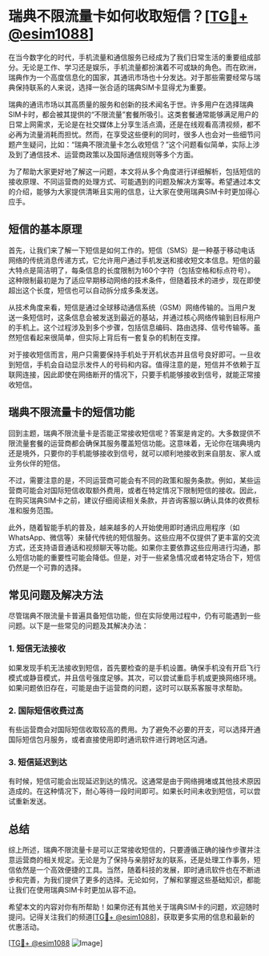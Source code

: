 # 瑞典不限流量卡如何收取短信？[[TG💪+ @esim1088](https://t.me/s/esim1088)]

在当今数字化的时代，手机流量和通信服务已经成为了我们日常生活的重要组成部分。无论是工作、学习还是娱乐，手机流量都扮演着不可或缺的角色。而在欧洲，瑞典作为一个高度信息化的国家，其通讯市场也十分发达。对于那些需要经常与瑞典保持联系的人来说，选择一张合适的瑞典SIM卡显得尤为重要。

瑞典的通讯市场以其高质量的服务和创新的技术闻名于世。许多用户在选择瑞典SIM卡时，都会被其提供的“不限流量”套餐所吸引。这类套餐通常能够满足用户的日常上网需求，无论是在社交媒体上分享生活点滴，还是在线观看高清视频，都不必再为流量消耗而担忧。然而，在享受这些便利的同时，很多人也会对一些细节问题产生疑问，比如：“瑞典不限流量卡怎么收短信？”这个问题看似简单，实际上涉及到了通信技术、运营商政策以及国际通信规则等多个方面。

为了帮助大家更好地了解这一问题，本文将从多个角度进行详细解析，包括短信的接收原理、不同运营商的处理方式、可能遇到的问题及解决方案等。希望通过本文的介绍，能够为大家提供清晰且实用的信息，让大家在使用瑞典SIM卡时更加得心应手。

## 短信的基本原理

首先，让我们来了解一下短信是如何工作的。短信（SMS）是一种基于移动电话网络的传统消息传递方式，它允许用户通过手机发送和接收短文本信息。短信的最大特点是简洁明了，每条信息的长度限制为160个字符（包括空格和标点符号）。这种限制最初是为了适应早期移动网络的技术条件，但随着技术的进步，现在即使超出这个长度，短信也可以自动拆分成多条发送。

从技术角度来看，短信是通过全球移动通信系统（GSM）网络传输的。当用户发送一条短信时，这条信息会被发送到最近的基站，并通过核心网络传输到目标用户的手机上。这个过程涉及到多个步骤，包括信息编码、路由选择、信号传输等。虽然短信看起来很简单，但实际上背后有一套复杂的机制在支撑。

对于接收短信而言，用户只需要保持手机处于开机状态并且信号良好即可。一旦收到短信，手机会自动显示发件人的号码和内容。值得注意的是，短信并不依赖于互联网连接，因此即使在网络断开的情况下，只要手机能够接收到信号，就能正常接收短信。

## 瑞典不限流量卡的短信功能

回到主题，瑞典不限流量卡是否能正常接收短信呢？答案是肯定的。大多数提供不限流量套餐的运营商都会确保其服务覆盖短信功能。这意味着，无论你在瑞典境内还是境外，只要你的手机能够接收到信号，就可以顺利地接收到来自朋友、家人或业务伙伴的短信。

不过，需要注意的是，不同运营商可能会有不同的政策和服务条款。例如，某些运营商可能会对国际短信收取额外费用，或者在特定情况下限制短信的接收。因此，在购买瑞典SIM卡之前，建议仔细阅读相关条款，并咨询客服以确认具体的收费标准和服务范围。

此外，随着智能手机的普及，越来越多的人开始使用即时通讯应用程序（如WhatsApp、微信等）来替代传统的短信服务。这些应用不仅提供了更丰富的交流方式，还支持语音通话和视频聊天等功能。如果你主要依靠这些应用进行沟通，那么短信功能的重要性可能会降低。但是，对于一些紧急情况或者特定场合下，短信仍然是一个可靠的选择。

## 常见问题及解决方法

尽管瑞典不限流量卡普遍具备短信功能，但在实际使用过程中，仍有可能遇到一些问题。以下是一些常见的问题及其解决办法：

### 1. 短信无法接收
如果发现手机无法接收到短信，首先要检查的是手机设置。确保手机没有开启飞行模式或静音模式，并且信号强度足够。其次，可以尝试重启手机或更换网络环境。如果问题依旧存在，可能是由于运营商的问题，这时可以联系客服寻求帮助。

### 2. 国际短信收费过高
有些运营商会对国际短信收取较高的费用。为了避免不必要的开支，可以选择开通国际短信包月服务，或者直接使用即时通讯软件进行跨地区沟通。

### 3. 短信延迟到达
有时候，短信可能会出现延迟到达的情况。这通常是由于网络拥堵或其他技术原因造成的。在这种情况下，耐心等待一段时间即可。如果长时间未收到短信，可以尝试重新发送。

## 总结

综上所述，瑞典不限流量卡是可以正常接收短信的，只要遵循正确的操作步骤并注意运营商的相关规定。无论是为了保持与亲朋好友的联系，还是处理工作事务，短信依然是一个高效便捷的工具。当然，随着科技的发展，即时通讯软件也在不断进步和完善，为我们提供了更多的选择。无论如何，了解和掌握这些基础知识，都能让我们在使用瑞典SIM卡时更加从容不迫。

希望本文的内容对你有所帮助！如果你还有其他关于瑞典SIM卡的问题，欢迎随时提问。记得关注我们的频道[[TG💪+ @esim1088](https://t.me/s/esim1088)]，获取更多实用的信息和最新的优惠活动。

[[TG💪+ @esim1088](https://t.me/s/esim1088) ![Image](https://i.postimg.cc/4NQfJmqS/Snipaste-2025-05-13-00-14-12.png)]